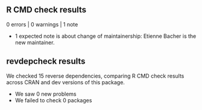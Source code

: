 ## R CMD check results

0 errors | 0 warnings | 1 note

* 1 expected note is about change of maintainership: Etienne Bacher is the new maintainer.

## revdepcheck results

We checked 15 reverse dependencies, comparing R CMD check results across CRAN and dev versions of this package.

 * We saw 0 new problems
 * We failed to check 0 packages
